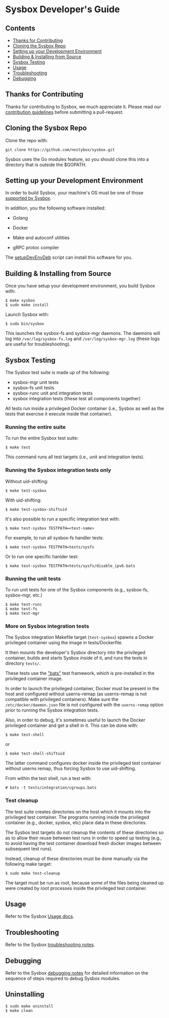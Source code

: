 # Sysbox Developer's Guide

## Contents

-   [Thanks for Contributing](#thanks-for-contributing)
-   [Cloning the Sysbox Repo](#cloning-the-sysbox-repo)
-   [Setting up your Development Environment](#setting-up-your-development-environment)
-   [Building & Installing from Source](#building--installing-from-source)
-   [Sysbox Testing](#sysbox-testing)
-   [Usage](#usage)
-   [Troubleshooting](#troubleshooting)
-   [Debugging](#debugging)

## Thanks for Contributing

Thanks for contributing to Sysbox, we much appreciate it. Please read our
[contribution guidelines](../CONTRIBUTING.md) before submitting a pull-request.

## Cloning the Sysbox Repo

Clone the repo with:

```
git clone https://github.com/nestybox/sysbox.git
```

Sysbox uses the Go modules feature, so you should clone this into a
directory that is outside the $GOPATH.

## Setting up your Development Environment

In order to build Sysbox, your machine's OS must be one of those
[supported by Sysbox](docs/distro-compat.md).

In addition, you the following software installed:

* Golang

* Docker

* Make and autoconf utilities

* gRPC protoc compiler

The [setupDevEnvDeb](bin/setupDevEnvDeb) script can install this software for you.

## Building & Installing from Source

Once you have setup your development environment, you build Sysbox with:

```
$ make sysbox
$ sudo make install
```

Launch Sysbox with:

```
$ sudo bin/sysbox
```

This launches the sysbox-fs and sysbox-mgr daemons. The daemons will log into
`/var/log/sysbox-fs.log` and `/var/log/sysbox-mgr.log` (these logs are useful
for troubleshooting).

## Sysbox Testing

The Sysbox test suite is made up of the following:

* sysbox-mgr unit tests
* sysbox-fs unit tests
* sysbox-runc unit and integration tests
* sysbox integration tests (these test all components together)

All tests run inside a privileged Docker container (i.e., Sysbox as well as the
tests that exercise it execute inside that container).

### Running the entire suite

To run the entire Sysbox test suite:

```
$ make test
```

This command runs all test targets (i.e., unit and integration
tests).

### Running the Sysbox integration tests only

Without uid-shifting:

```
$ make test-sysbox
```

With uid-shifting:

```
$ make test-sysbox-shiftuid
```

It's also possible to run a specific integration test with:

```
$ make test-sysbox TESTPATH=<test-name>
```

For example, to run all sysbox-fs handler tests:

```
$ make test-sysbox TESTPATH=tests/sysfs
```

Or to run one specific hanlder test:

```
$ make test-sysbox TESTPATH=tests/sysfs/disable_ipv6.bats
```

### Running the unit tests

To run unit tests for one of the Sysbox components (e.g., sysbox-fs, sysbox-mgr, etc.)

```
$ make test-runc
$ make test-fs
$ make test-mgr
```

### More on Sysbox integration tests

The Sysbox integration Makefile target (`test-sysbox`) spawns a
Docker privileged container using the image in tests/Dockerfile.

It then mounts the developer's Sysbox directory into the privileged
container, builds and starts Sysbox *inside* of it, and runs the
tests in directory `tests/`.

These tests use the ["bats"](https://github.com/nestybox/sysbox/blob/master/README.md)
test framework, which is pre-installed in the privileged container
image.

In order to launch the privileged container, Docker must be present in
the host and configured without userns-remap (as userns-remap is not
compatible with privileged containers). Make sure the
`/etc/docker/daemon.json` file is not configured with the
`userns-remap` option prior to running the Sysbox integration tests.

Also, in order to debug, it's sometimes useful to launch the Docker
privileged container and get a shell in it. This can be done with:

```
$ make test-shell
```

or

```
$ make test-shell-shiftuid
```

The latter command configures docker inside the privileged test
container without userns remap, thus forcing Sysbox to use
uid-shifting.

From within the test shell, run a test with:

```
# bats -t tests/integration/cgroups.bats
```

### Test cleanup

The test suite creates directories on the host which it mounts into
the privileged test container. The programs running inside the
privileged container (e.g., docker, sysbox, etc) place data in these
directories.

The Sysbox test targets do not cleanup the contents of these
directories so as to allow their reuse between test runs in order to
speed up testing (e.g., to avoid having the test container download
fresh docker images between subsequent test runs).

Instead, cleanup of these directories must be done manually via the
following make target:

```
$ sudo make test-cleanup
```

The target must be run as root, because some of the files being
cleaned up were created by root processes inside the privileged test
container.

## Usage

Refer to the Sysbox [Usage docs](https://github.com/nestybox/sysbox-external/blob/master/docs/usage.md).

## Troubleshooting

Refer to the Sysbox [troubleshooting notes](docs/troubleshoot.md).

## Debugging

Refer to the Sysbox [debugging notes](docs/debug.md)
for detailed information on the sequence of steps required to debug
Sysbox modules.

## Uninstalling

```
$ sudo make uninstall
$ make clean
```
